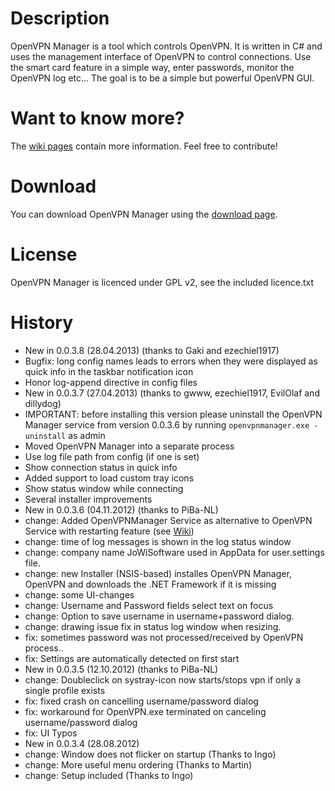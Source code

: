# Description

OpenVPN Manager is a tool which controls OpenVPN. It is written in C# and uses the management interface of OpenVPN to control connections.
Use the smart card feature in a simple way, enter passwords, monitor the OpenVPN log etc...
The goal is to be a simple but powerful OpenVPN GUI.

# Want to know more?

The [wiki pages](https://github.com/jochenwierum/openvpn-manager/wiki) contain more information. Feel free to contribute!

# Download

You can download OpenVPN Manager using the [download page](http://openvpn.jowisoftware.de/downloads/).

# License

OpenVPN Manager is licenced under GPL v2, see the included licence.txt

# History
 * New in 0.0.3.8 (28.04.2013) (thanks to Gaki and ezechiel1917)
  * Bugfix: long config names leads to errors when they were displayed as quick info in the taskbar notification icon
  * Honor log-append directive in config files
 * New in 0.0.3.7 (27.04.2013) (thanks to gwww, ezechiel1917, EvilOlaf and dillydog)
  * IMPORTANT: before installing this version please uninstall the OpenVPN Manager service from version 0.0.3.6 by running `openvpnmanager.exe -uninstall` as admin
  * Moved OpenVPN Manager into a separate process
  * Use log file path from config (if one is set)
  * Show connection status in quick info
  * Added support to load custom tray icons
  * Show status window while connecting
  * Several installer improvements
 * New in 0.0.3.6 (04.11.2012) (thanks to PiBa-NL)
  * change: Added OpenVPNManager Service as alternative to OpenVPN Service with restarting feature (see [Wiki](https://github.com/jochenwierum/openvpn-manager/wiki/OpenVPNManagerService))
  * change: time of log messages is shown in the log status window
  * change: company name JoWiSoftware used in AppData for user.settings file.
  * change: new Installer (NSIS-based) installes OpenVPN Manager, OpenVPN and downloads the .NET Framework if it is missing
  * change: some UI-changes
  * change: Username and Password fields select text on focus
  * change: Option to save username in username+password dialog.
  * change: drawing issue fix in status log window when resizing.
  * fix: sometimes password was not processed/received by OpenVPN process..
  * fix: Settings are automatically detected on first start
 * New in 0.0.3.5 (12.10.2012) (thanks to PiBa-NL)
  * change: Doubleclick on systray-icon now starts/stops vpn if only a single profile exists
  * fix: fixed crash on cancelling username/password dialog
  * fix: workaround for OpenVPN.exe terminated on canceling username/password dialog
  * fix: UI Typos
 * New in 0.0.3.4 (28.08.2012)
  * change: Window does not flicker on startup (Thanks to Ingo)
  * change: More useful menu ordering (Thanks to Martin)
  * change: Setup included (Thanks to Ingo)
